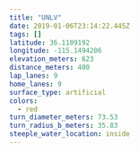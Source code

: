 ```yaml
---
title: "UNLV"
date: 2019-01-06T23:14:22.445Z
tags: []
latitude: 36.1109192
longitude: -115.1494206
elevation_meters: 623
distance_meters: 400
lap_lanes: 9
home_lanes: 9
surface_type: artificial
colors: 
  - red
turn_diameter_meters: 73.53
turn_radius_b_meters: 35.83
steeple_water_location: inside
---
```


